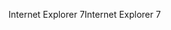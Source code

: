 <span data-ttu-id="97e2b-101">Internet Explorer 7</span><span class="sxs-lookup"><span data-stu-id="97e2b-101">Internet Explorer 7</span></span>